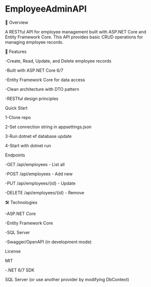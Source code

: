# EmployeeAdminAPI
📝 Overview

A RESTful API for employee management built with ASP.NET Core and Entity Framework Core. This API provides basic CRUD operations for managing employee records.


🌟 Features

-Create, Read, Update, and Delete employee records

-Built with ASP.NET Core 6/7

-Entity Framework Core for data access

-Clean architecture with DTO pattern

-RESTful design principles


Quick Start

1-Clone repo

2-Set connection string in appsettings.json

3-Run dotnet ef database update

4-Start with dotnet run

Endpoints

-GET /api/employees - List all

-POST /api/employees - Add new

-PUT /api/employees/{id} - Update

-DELETE /api/employees/{id} - Remove


🛠️ Technologies

-ASP.NET Core

-Entity Framework Core

-SQL Server

-Swagger/OpenAPI (in development mode)

License

MIT

-.NET 6/7 SDK

SQL Server (or use another provider by modifying DbContext)
